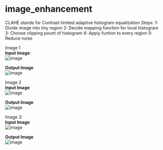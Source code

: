# image_enhancement
CLAHE stands for Contrast-limited adaptive histogram equalization
Steps: 
1: Divide image into tiny region
2: Decide mapping function for local histogram
3: Choose clipping pount of histogram
4: Apply funtion to every region 
5: Reduce noise

Image 1<br>
**Input Image**:<br>
![image](https://github.com/khushpreet-007/image_enhancement/assets/75271300/8ba2422c-62ad-4a2e-b9b1-8b75da06946b)

**Output Image**<br>
![image](https://github.com/khushpreet-007/image_enhancement/assets/75271300/f8787f9c-3534-4239-8f75-95b25e53b34b)

Image 2<br>
**Input Image**<br>
![image](https://github.com/khushpreet-007/image_enhancement/assets/75271300/e3df9c84-acce-470f-bd7e-f6986fd3475a)

**Output Image**<br>
![image](https://github.com/khushpreet-007/image_enhancement/assets/75271300/b33357ab-929c-41c1-9b71-cdc532436354)

Image 3:<br>
**Input Image** <br>
![image](https://github.com/khushpreet-007/image_enhancement/assets/75271300/c5daefba-2b1f-45d9-94d6-d456bdaca117)

**Output Image**<br>
![image](https://github.com/khushpreet-007/image_enhancement/assets/75271300/1facbcf8-fb5c-454d-a3a0-8c44bae04fa3)
